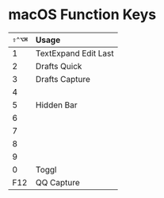 # macOS Function Keys

| <kbd>⇧⌃⌥⌘</kbd> | Usage |
|:--|:--|
| 1 | TextExpand Edit Last |
| 2 | Drafts Quick |
| 3 | Drafts Capture |
| 4 |  |
| 5 | Hidden Bar |
| 6 |  |
| 7 |  |
| 8 |  |
| 9 |  |
| 0 | Toggl |
| F12 | QQ Capture |
